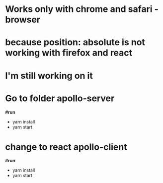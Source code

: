 # Works only with chrome and safari - browser
# because position: absolute is not working with firefox and react 
# I'm still working on it

# Go to folder apollo-server

**#run**  <br />
+ yarn install
+ yarn start

# change to react apollo-client

**#run**  <br />
+ yarn install
+ yarn start
